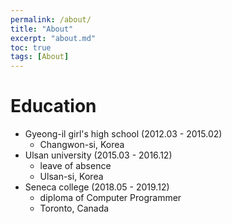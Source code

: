 ```yaml
---
permalink: /about/
title: "About"
excerpt: "about.md"
toc: true
tags: [About]
---
```


# Education
- Gyeong-il girl's high school (2012.03 - 2015.02)
  - Changwon-si, Korea
- Ulsan university (2015.03 - 2016.12)
  - leave of absence
  - Ulsan-si, Korea
- Seneca college (2018.05 - 2019.12)
  - diploma of Computer Programmer
  - Toronto, Canada

